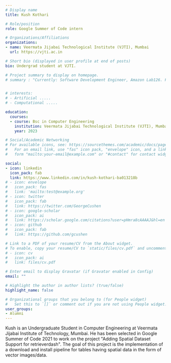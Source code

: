 ```yaml
---
# Display name
title: Kush Kothari

# Role/position
role: Google Summer of Code intern

# Organizations/Affiliations
organizations:
- name: Veermata Jijabai Technological Institute (VJTI), Mumbai
  url: https://vjti.ac.in

# Short bio (displayed in user profile at end of posts)
bio: Undergrad student at VJTI.

# Project summary to display on homepage.
# summary : "Currently: Software Development Engineer, Amazon Lab126. Former Undergrad Software Developer ......."


# interests:
# - Artificial .....
# - Computational .....

education:
  courses:
  - course: Bsc in Computer Engineering
    institution: Veermata Jijabai Technological Institute (VJTI), Mumbai
    year: 2023

# Social/Academic Networking
# For available icons, see: https://sourcethemes.com/academic/docs/page-builder/#icons
#   For an email link, use "fas" icon pack, "envelope" icon, and a link in the
#   form "mailto:your-email@example.com" or "#contact" for contact widget.

social:
- icon: linkedin
  icon_pack: fab
  link: https://www.linkedin.com/in/kush-kothari-ba013218b
# - icon: envelope
#   icon_pack: fas
#   link: 'mailto:test@example.org'
# - icon: twitter
#   icon_pack: fab
#   link: https://twitter.com/GeorgeCushen
# - icon: google-scholar
#   icon_pack: ai
#   link: https://scholar.google.com/citations?user=pHmra8cAAAAJ&hl=en
# - icon: github
#   icon_pack: fab
#   link: https://github.com/gcushen

# Link to a PDF of your resume/CV from the About widget.
# To enable, copy your resume/CV to `static/files/cv.pdf` and uncomment the lines below.
# - icon: cv
#   icon_pack: ai
#   link: files/cv.pdf

# Enter email to display Gravatar (if Gravatar enabled in Config)
email: ""

# Highlight the author in author lists? (true/false)
highlight_name: false

# Organizational groups that you belong to (for People widget)
#   Set this to `[]` or comment out if you are not using People widget.
user_groups:
- Alumni
---
```


Kush is an Undergraduate Student in Computer Engineering at Veermata Jijabai Institute of Technology, Mumbai.
He has been selected in Google Summer of Code 2021 to work on the project "Adding Spatial Dataset Support for retrieverdash".
The goal of this project is the implementation of a download and install pipeline for tables having spatial data in the form of vector images/data.
